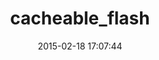 ---
layout: post
title:  "cacheable_flash"
repo:   "pivotal/cacheable-flash"
date:   2015-02-18 17:07:44
gemurl: http://github.com/pivotal/cacheable-flash
---
